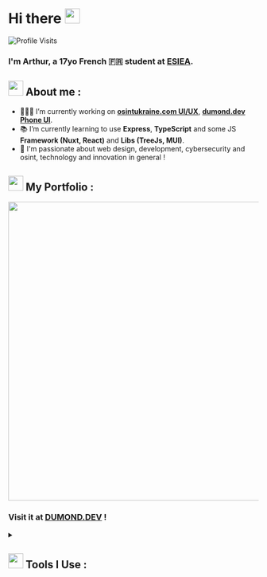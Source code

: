 # Hi there <img src="https://user-images.githubusercontent.com/42378118/110234147-e3259600-7f4e-11eb-95be-0c4047144dea.gif" width="30">

![Profile Visits](https://komarev.com/ghpvc/?username=Excalibur888&style=for-the-badge&label=visits&color=blueviolet)
### I'm Arthur, a 17yo French 🇫🇷 student at [ESIEA](https://esiea.fr).

## <img src="https://cdn3.emoji.gg/emojis/1261-hackerbongocat.gif" width="30"> About me :

- 🧑🏻‍💻 I’m currently working on [**osintukraine.com UI/UX**](https://osintukraine.com), [**dumond.dev Phone UI**](https://dumond.dev). 
- 📚 I’m currently learning to use **Express**, **TypeScript** and some JS **Framework (Nuxt, React)** and **Libs (TreeJs, MUI)**.
- 💙 I'm passionate about web design, development, cybersecurity and osint, technology and innovation in general !

## <img src="https://cdn3.emoji.gg/emojis/2219-what.gif" width="30"> My Portfolio :

<img src="https://user-images.githubusercontent.com/51988264/201673141-6bc7d2ca-8fd7-46ae-b95b-c3271faf471a.png" width="600"></img> 
### Visit it at [DUMOND.DEV](https://dumond.dev) !

<details>
	<summary><h2><img src="https://cdn3.emoji.gg/emojis/YoshiHammer.gif" width="30px"> Tools I Use :</h2></summary>
	<h3>IDEs :</h3>
	<img alt="WebStorm" src="https://img.shields.io/badge/webstorm-143?style=for-the-badge&logo=webstorm&logoColor=white&color=black&labelColor=blue">
	<img alt="PhpStorm" src="https://img.shields.io/badge/phpstorm-143?style=for-the-badge&logo=phpstorm&logoColor=white&color=black&labelColor=blueviolet">
	<img alt="CLion" src="https://img.shields.io/badge/CLion-black?style=for-the-badge&logo=clion&logoColor=white&color=black&labelColor=green">
	<img alt="Visual Studio Code" src="https://img.shields.io/badge/Visual%20Studio%20Code-0078d7.svg?style=for-the-badge&logo=visual-studio-code&logoColor=white">
	<img alt="Visual Studio" src="https://img.shields.io/badge/Visual%20Studio-5C2D91.svg?style=for-the-badge&logo=visual-studio&logoColor=white">
	<img alt="Arduino" src="https://img.shields.io/badge/-Arduino-00979D?style=for-the-badge&logo=Arduino&logoColor=white">
	<br>
	<br>
	<h3>Languages :</h3>
	<img alt="C" src="https://img.shields.io/badge/c-%2300599C.svg?style=for-the-badge&logo=c&logoColor=white">
	<img alt="C++" src="https://img.shields.io/badge/c++-%2300599C.svg?style=for-the-badge&logo=c%2B%2B&logoColor=white">
	<img alt="HTML5" src="https://img.shields.io/badge/html5-%23E34F26.svg?style=for-the-badge&logo=html5&logoColor=white">
	<img alt="CSS3" src="https://img.shields.io/badge/css3-%231572B6.svg?style=for-the-badge&logo=css3&logoColor=white">
	<img alt="JavaScript" src="https://img.shields.io/badge/javascript-%23F7DF1E.svg?style=for-the-badge&logo=javascript&logoColor=white">
	<img alt="TypeScript" src="https://img.shields.io/badge/typescript-%23007ACC.svg?style=for-the-badge&logo=typescript&logoColor=white">
	<img alt="PHP" src="https://img.shields.io/badge/php-%23777BB4.svg?style=for-the-badge&logo=php&logoColor=white">
	<img alt="Markdown" src="https://img.shields.io/badge/markdown-%23000000.svg?style=for-the-badge&logo=markdown&logoColor=white">
	<br>
	<br>
	<h3>Operating Systems :</h3>
	<img alt="Windows" src="https://img.shields.io/badge/Windows-0078D6?style=for-the-badge&logo=windows&logoColor=white">
	<img alt="macOS" src="https://img.shields.io/badge/Mac%20OS-000000?style=for-the-badge&logo=apple&logoColor=white">
	<img alt="Linux" src="https://img.shields.io/badge/Linux-FCC624?style=for-the-badge&logo=Linux&logoColor=white">
	<img alt="Android" src="https://img.shields.io/badge/Android-3DDC84?style=for-the-badge&logo=android&logoColor=white">
</details>
